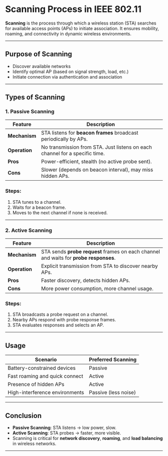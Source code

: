 # Scanning Process in IEEE 802.11

**Scanning** is the process through which a wireless station (STA) searches for available access points (APs) to initiate association. It ensures mobility, roaming, and connectivity in dynamic wireless environments.

---

## **Purpose of Scanning**

- Discover available networks
- Identify optimal AP (based on signal strength, load, etc.)
- Initiate connection via authentication and association

---

## **Types of Scanning**

### 1. **Passive Scanning**

| Feature            | Description |
|--------------------|-------------|
| **Mechanism**      | STA listens for **beacon frames** broadcast periodically by APs. |
| **Operation**      | No transmission from STA. Just listens on each channel for a specific time. |
| **Pros**           | Power-efficient, stealth (no active probe sent). |
| **Cons**           | Slower (depends on beacon interval), may miss hidden APs. |

### Steps:
1. STA tunes to a channel.
2. Waits for a beacon frame.
3. Moves to the next channel if none is received.

---

### 2. **Active Scanning**

| Feature            | Description |
|--------------------|-------------|
| **Mechanism**      | STA sends **probe request** frames on each channel and waits for **probe responses**. |
| **Operation**      | Explicit transmission from STA to discover nearby APs. |
| **Pros**           | Faster discovery, detects hidden APs. |
| **Cons**           | More power consumption, more channel usage. |

### Steps:
1. STA broadcasts a probe request on a channel.
2. Nearby APs respond with probe response frames.
3. STA evaluates responses and selects an AP.

---

## **Usage**

| Scenario                         | Preferred Scanning |
|----------------------------------|---------------------|
| Battery-constrained devices      | Passive             |
| Fast roaming and quick connect   | Active              |
| Presence of hidden APs           | Active              |
| High-interference environments   | Passive (less noise) |

---

## **Conclusion**

- **Passive Scanning**: STA listens → low power, slow.
- **Active Scanning**: STA probes → faster, more visible.
- Scanning is critical for **network discovery**, **roaming**, and **load balancing** in wireless networks.

---

